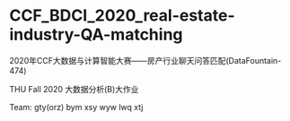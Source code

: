 # CCF_BDCI_2020_real-estate-industry-QA-matching
2020年CCF大数据与计算智能大赛——房产行业聊天问答匹配(DataFountain-474)

THU Fall 2020 大数据分析(B)大作业

Team:
gty(orz)
bym
xsy
wyw
lwq
xtj
